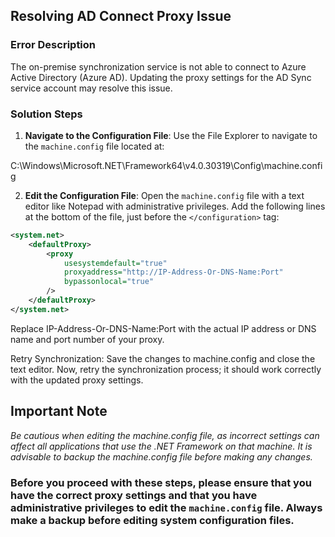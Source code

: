 ## Resolving AD Connect Proxy Issue

### Error Description

The on-premise synchronization service is not able to connect to Azure Active Directory (Azure AD). Updating the proxy settings for the AD Sync service account may resolve this issue.

### Solution Steps

1. **Navigate to the Configuration File**:
   Use the File Explorer to navigate to the `machine.config` file located at:

C:\Windows\Microsoft.NET\Framework64\v4.0.30319\Config\machine.config


2. **Edit the Configuration File**:
Open the `machine.config` file with a text editor like Notepad with administrative privileges. Add the following lines at the bottom of the file, just before the `</configuration>` tag:

```xml
<system.net>
    <defaultProxy>
        <proxy
            usesystemdefault="true"
            proxyaddress="http://IP-Address-Or-DNS-Name:Port"
            bypassonlocal="true"
        />
    </defaultProxy>
</system.net>
```
Replace IP-Address-Or-DNS-Name:Port with the actual IP address or DNS name and port number of your proxy.

Retry Synchronization:
Save the changes to machine.config and close the text editor. Now, retry the synchronization process; it should work correctly with the updated proxy settings.
## Important Note

*Be cautious when editing the machine.config file, as incorrect settings can affect all applications that use the .NET Framework on that machine. It is advisable to backup the machine.config file before making any changes.*


### Before you proceed with these steps, please ensure that you have the correct proxy settings and that you have administrative privileges to edit the `machine.config` file. Always make a backup before editing system configuration files.
